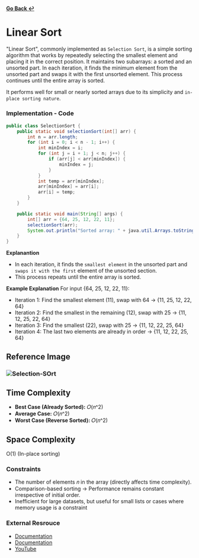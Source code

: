 #### [Go Back ↩](../README.md)

# Linear Sort

"Linear Sort", commonly implemented as `Selection Sort`, is a simple sorting algorithm that works by repeatedly selecting the smallest element and placing it in the correct position. It maintains two subarrays: a sorted and an unsorted part. In each iteration, it finds the minimum element from the unsorted part and swaps it with the first unsorted element. This process continues until the entire array is sorted.

It performs well for small or nearly sorted arrays due to its simplicity and `in-place sorting nature`.

### Implementation - Code

```java
public class SelectionSort {
    public static void selectionSort(int[] arr) {
        int n = arr.length;
        for (int i = 0; i < n - 1; i++) {
            int minIndex = i;
            for (int j = i + 1; j < n; j++) {
                if (arr[j] < arr[minIndex]) {
                    minIndex = j;
                }
            }
            int temp = arr[minIndex];
            arr[minIndex] = arr[i];
            arr[i] = temp;
        }
    }

    public static void main(String[] args) {
        int[] arr = {64, 25, 12, 22, 11};
        selectionSort(arr);
        System.out.println("Sorted array: " + java.util.Arrays.toString(arr));
    }
}
```

**Explanantion**
- In each iteration, it finds the `smallest element` in the unsorted part and `swaps it with the first` element of the unsorted section.
- This process repeats until the entire array is sorted.

**Example Explanation**
For input {64, 25, 12, 22, 11}:
- Iteration 1: Find the smallest element (11), swap with 64 → {11, 25, 12, 22, 64}
- Iteration 2: Find the smallest in the remaining (12), swap with 25 → {11, 12, 25, 22, 64}
- Iteration 3: Find the smallest (22), swap with 25 → {11, 12, 22, 25, 64}
- Iteration 4: The last two elements are already in order → {11, 12, 22, 25, 64}

## Reference Image
### <img src="https://i.ibb.co/j9gpQng9/Selection-SOrt.jpg" alt="Selection-SOrt" border="0" />

## Time Complexity
- **Best Case (Already Sorted):** 𝑂(𝑛^2)
- **Average Case:** 𝑂(𝑛^2)
- **Worst Case (Reverse Sorted):** 𝑂(𝑛^2)

## Space Complexity
O(1) (In-place sorting)

### Constraints 
- The number of elements 𝑛 in the array (directly affects time complexity).
- Comparison-based sorting → Performance remains constant irrespective of initial order.
- Inefficient for large datasets, but useful for small lists or cases where memory usage is a constraint

### External Resrouce
- [Documentation](https://www.geeksforgeeks.org/java-program-for-selection-sort/)
- [Documentation](http://tpointtech.com/selection-sort-in-java)
- [YouTube](https://youtu.be/EwjnF7rFLns?si=qdUGbbXVKDhKttFx)